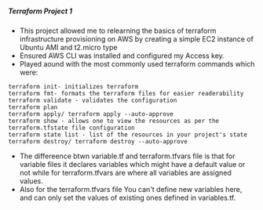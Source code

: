 ##### Terraform Project 1

- This project allowed me to  relearning the basics of terraform infrastructure provisioning on AWS by creating a simple EC2 instance of Ubuntu AMI and t2.micro type
- Ensured AWS CLI was installed and configured my Access key.
- Played aound with the most commonly used terraform commands which were:
```
terraform init- initializes terraform
terraform fmt- formats the terraform files for easier readerability
terraform validate - validates the configuration
terraform plan
terraform apply/ terraform apply --auto-approve
terraform show - allows one to view the resources as per the terraform.tfstate file configuration
terraform state list - list of the resources in your project's state
terraform destroy/ terraform destroy --auto-approve

```


- The differeence btwn variable.tf and terraform.tfvars file is that for variable files it declares variables which might have a default value or not while for terraform.tfvars are where all variables are assigned values.
- Also for the terraform.tfvars file You can't define new variables here, and can only set the values of existing ones defined in variables.tf.

